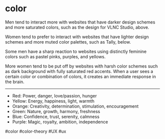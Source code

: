 # color
Men tend to interact more with websites that have darker design schemes and more saturated colors, such as the design for VLNC Studio, above.

Women tend to prefer to interact with websites that have lighter design schemes and more muted color palettes, such as Tally, below.

Some men have a sharp reaction to websites using distinctly feminine colors such as pastel pinks, purples, and yellows.

More women tend to be put off by websites with harsh color schemes such as dark background with fully saturated red accents.
When a user sees a certain color or combination of colors, it creates an immediate response in the brain.
***

-   Red: Power, danger, love/passion, hunger
-   Yellow: Energy, happiness, light, warmth
-   Orange: Creativity, determination, stimulation, encouragement
-   Green: Nature, growth, harmony, freshness
-   Blue: Confidence, trust, serenity, calmness
-   Purple: Magic, royalty, ambition, independence

#color
#color-theory
#UX #ux 